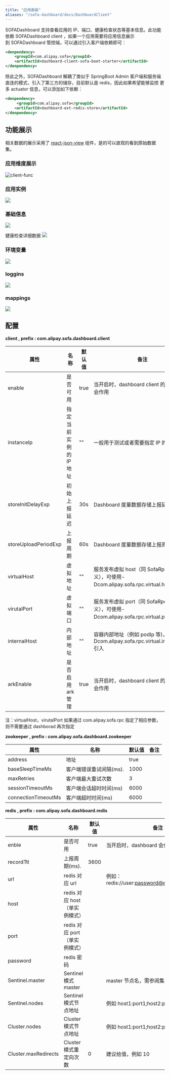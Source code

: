 ```yaml
---
title: "应用面板"
aliases: "/sofa-dashboard/docs/DashboardClient"
---
```


SOFADashboard 支持查看应用的 IP、端口、健康检查状态等基本信息。此功能依赖 SOFADashboard client ，如果一个应用需要将应用信息展示到 SOFADashboard 管控端，可以通过引入客户端依赖即可：

```xml
<denpendency>
    <groupId>com.alipay.sofa</groupId>
    <artifactId>dashboard-client-sofa-boot-starter</artifactId>
</denpendency>
```

除此之外，SOFADashboard 解耦了类似于 SpringBoot Admin 客户端和服务端直连的模式，引入了第三方的储存，目前默认是 redis，因此如果希望能够监控 更多 actuator 信息，可以添加如下依赖：

```xml
<denpendency>
     <groupId>com.alipay.sofa</groupId>
    <artifactId>dashboard-ext-redis-store</artifactId>
</denpendency>
```

## 功能展示

相关数据的展示采用了 [react-json-view](https://github.com/mac-s-g/react-json-view) 组件，是的可以直观的看到原始数据集。

### 应用维度展示

![client-func](https://gw.alipayobjects.com/mdn/rms_9959bb/afts/img/A*E8ChTaYjMzMAAAAAAAAAAABkARQnAQ)

### 应用实例

![](https://gw.alipayobjects.com/mdn/rms_9959bb/afts/img/A*yx95SKUM_DAAAAAAAAAAAABkARQnAQ)

### 基础信息

![](https://gw.alipayobjects.com/mdn/rms_9959bb/afts/img/A*gANQSYu1Vx0AAAAAAAAAAABkARQnAQ)

健康检查详细数据
![](https://gw.alipayobjects.com/mdn/rms_9959bb/afts/img/A*ol2GRInEdS0AAAAAAAAAAABkARQnAQ)

### 环境变量

![](https://gw.alipayobjects.com/mdn/rms_9959bb/afts/img/A*auCST4IAN44AAAAAAAAAAABkARQnAQ)

### loggins

![](https://gw.alipayobjects.com/mdn/rms_9959bb/afts/img/A*8mGtS4Sx55EAAAAAAAAAAABkARQnAQ)

### mappings

![](https://gw.alipayobjects.com/mdn/rms_9959bb/afts/img/A*jGWjT7ZU3dMAAAAAAAAAAABkARQnAQ)

## 配置

**client , prefix : com.alipay.sofa.dashboard.client**

| 属性                  | 名称                | 默认值 | 备注 |
| ----                 | ----                | ---- | -----|
| enable               | 是否可用             | true |  当开启时，dashboard client 的相应功能才会作用|
| instanceIp           | 指定当前实例的 IP 地址  | "" | 一般用于测试或者需要指定 IP 的场景  |
| storeInitDelayExp    | 初始上报延迟          |  30s | Dashboard 度量数据存储上报延迟期望(s) |
| storeUploadPeriodExp | 上报周期 | 60s       | Dashboard 度量数据存储上报周期(s) |
| virtualHost         | 虚拟地址             | "" | 服务发布虚拟 host（同 SofaRpc 中相同定义），可使用-Dcom.alipay.sofa.rpc.virtual.host 引入|
| virutalPort         | 虚拟端口             | "" | 服务发布虚拟 port（同 SofaRpc 中相同定义），可使用-Dcom.alipay.sofa.rpc.virtual.port 引入|
| internalHost        | 内部地址             | "" | 容器内部地址（例如 podIp 等)，可使用-Dcom.alipay.sofa.rpc.virtual.internal.host 引入|
| arkEnable           | 是否启用 ark 管理      |true | 当开启时，dashboard client 的相应功能才会作用|

注：virtualHost，virutalPort 如果通过 com.alipay.sofa.rpc 指定了相应参数，则不需要通过 dashborad 再次指定

**zookeeper , prefix : com.alipay.sofa.dashboard.zookeeper**

| 属性                  | 名称                | 默认值 | 备注 |
| ----                 | ----                | ---- | -----|
| address               | 地址             | true |  |
| baseSleepTimeMs           | 客户端错误重试间隔(ms).  | 1000 |   |
| maxRetries    | 客户端最大重试次数          |  3 |  |
| sessionTimeoutMs | 客户端会话超时时间(ms) | 6000      | |
| connectionTimeoutMs | 客户端超时时间(ms) | 6000       |  |

**redis , prefix : com.alipay.sofa.dashboard.redis**

| 属性                  | 名称                | 默认值 | 备注 |
| ----                 | ----                | ---- | -----|
| enble               | 是否可用            | true | 当开启时，dashboard 会使用 redis 作为存储 |
| recordTtl           | 上报周期(ms).  | 3600 |   |
| url    | redis 对应 url          |   | 例如：redis://user:password@example.com:6379 |
| host | redis 对应 host（单实例模式） |       | |
| port | redis 对应 port（单实例模式） |       |  |
| password | redis 密码 |                     |  |
| Sentinel.master | Sentinel 模式 master |        | master 节点名，需参阅集群搭建设置 |
| Sentinel.nodes | Sentinel 模式节点地址 |        |  例如 host1:port1;host2:port2;host3:port3   |
| Cluster.nodes | Cluster 模式节点地址 |        |  例如 host1:port1;host2:port2;host3:port3  |
| Cluster.maxRedirects | Cluster 模式重定向次数 |   0    |  建议给值，例如 10 |
